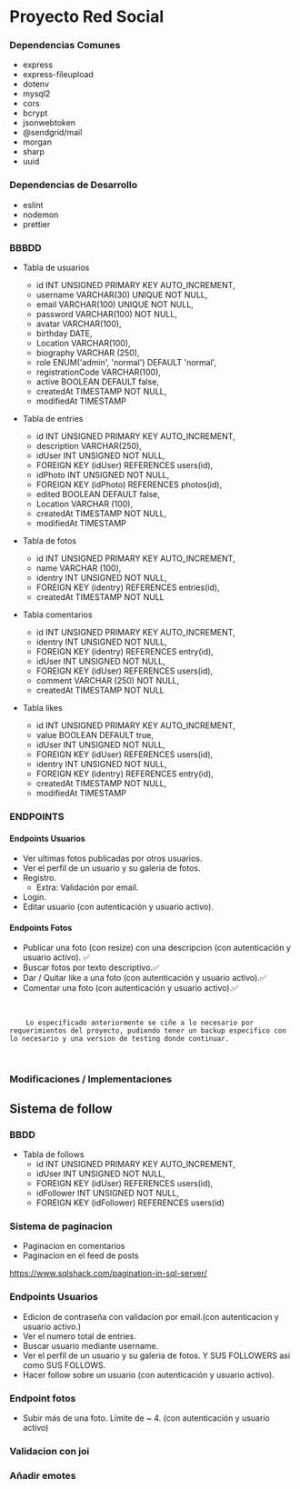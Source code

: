 # Proyecto Red Social

### Dependencias Comunes

-   express
-   express-fileupload
-   dotenv
-   mysql2
-   cors
-   bcrypt
-   jsonwebtoken
-   @sendgrid/mail
-   morgan
-   sharp
-   uuid
<!-- -   joi -->

### Dependencias de Desarrollo

-   eslint
-   nodemon
-   prettier

### BBBDD

-   Tabla de usuarios

    -   id INT UNSIGNED PRIMARY KEY AUTO_INCREMENT,
    -   username VARCHAR(30) UNIQUE NOT NULL,
    -   email VARCHAR(100) UNIQUE NOT NULL,
    -   password VARCHAR(100) NOT NULL,
    -   avatar VARCHAR(100),
    -   birthday DATE,
    -   Location VARCHAR(100),
    -   biography VARCHAR (250),
    -   role ENUM('admin', 'normal') DEFAULT 'normal',
    -   registrationCode VARCHAR(100),
    -   active BOOLEAN DEFAULT false,
    -   createdAt TIMESTAMP NOT NULL,
    -   modifiedAt TIMESTAMP

-   Tabla de entries

    -   id INT UNSIGNED PRIMARY KEY AUTO_INCREMENT,
    -   description VARCHAR(250),
    -   idUser INT UNSIGNED NOT NULL,
    -   FOREIGN KEY (idUser) REFERENCES users(id),
    -   idPhoto INT UNSIGNED NOT NULL,
    -   FOREIGN KEY (idPhoto) REFERENCES photos(id),
    -   edited BOOLEAN DEFAULT false,
    -   Location VARCHAR (100),
    -   createdAt TIMESTAMP NOT NULL,
    -   modifiedAt TIMESTAMP

-   Tabla de fotos

    -   id INT UNSIGNED PRIMARY KEY AUTO_INCREMENT,
    -   name VARCHAR (100),
    -   identry INT UNSIGNED NOT NULL,
    -   FOREIGN KEY (identry) REFERENCES entries(id),
    -   createdAt TIMESTAMP NOT NULL

-   Tabla comentarios

    -   id INT UNSIGNED PRIMARY KEY AUTO_INCREMENT,
    -   identry INT UNSIGNED NOT NULL,
    -   FOREIGN KEY (identry) REFERENCES entry(id),
    -   idUser INT UNSIGNED NOT NULL,
    -   FOREIGN KEY (idUser) REFERENCES users(id),
    -   comment VARCHAR (250) NOT NULL,
    -   createdAt TIMESTAMP NOT NULL

-   Tabla likes
    -   id INT UNSIGNED PRIMARY KEY AUTO_INCREMENT,
    -   value BOOLEAN DEFAULT true,
    -   idUser INT UNSIGNED NOT NULL,
    -   FOREIGN KEY (idUser) REFERENCES users(id),
    -   identry INT UNSIGNED NOT NULL,
    -   FOREIGN KEY (identry) REFERENCES entry(id),
    -   createdAt TIMESTAMP NOT NULL,
    -   modifiedAt TIMESTAMP

### ENDPOINTS

#### Endpoints Usuarios

-   Ver ultimas fotos publicadas por otros usuarios.
-   Ver el perfil de un usuario y su galeria de fotos.
-   Registro.
    -   Extra: Validación por email.
-   Login.
-   Editar usuario (con autenticación y usuario activo).

#### Endpoints Fotos

-   Publicar una foto (con resize) con una descripcion (con autenticación y usuario activo). ✅
-   Buscar fotos por texto descriptivo.✅
-   Dar / Quitar like a una foto (con autenticación y usuario activo).✅
-   Comentar una foto (con autenticación y usuario activo).✅

&nbsp;

        Lo especificado anteriormente se ciñe a lo necesario por requerimientos del proyecto, pudiendo tener un backup especifico con lo necesario y una version de testing donde continuar.

&nbsp;

### Modificaciones / Implementaciones

## Sistema de follow

### BBDD

-   Tabla de follows
    -   id INT UNSIGNED PRIMARY KEY AUTO_INCREMENT,
    -   idUser INT UNSIGNED NOT NULL,
    -   FOREIGN KEY (idUser) REFERENCES users(id),
    -   idFollower INT UNSIGNED NOT NULL,
    -   FOREIGN KEY (idFollower) REFERENCES users(id)

<!-- ## Sistema de grupos de interes / Categorias -->

### Sistema de paginacion

-   Paginacion en comentarios
-   Paginacion en el feed de posts

https://www.sqlshack.com/pagination-in-sql-server/

### Endpoints Usuarios

-   Edicion de contraseña con validacion por email.(con autenticacion y usuario activo.)
-   Ver el numero total de entries.
-   Buscar usuario mediante username.
-   Ver el perfil de un usuario y su galeria de fotos. Y SUS FOLLOWERS asi como SUS FOLLOWS.
-   Hacer follow sobre un usuario (con autenticación y usuario activo).

### Endpoint fotos

-   Subir más de una foto. Límite de ~ 4. (con autenticación y usuario activo)

### Validacion con joi

### Añadir emotes
